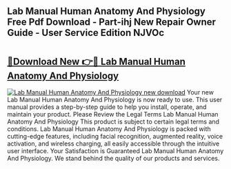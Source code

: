 ## Lab Manual Human Anatomy And Physiology Free Pdf Download - Part-ihj New Repair Owner Guide - User Service Edition NJVOc

# <h2><a href="http://bc23453.oget.top/?id=Lab+Manual+Human+Anatomy+And+Physiology">🔗Download New 👉🔴 Lab Manual Human Anatomy And Physiology</a></h2>

[![Lab Manual Human Anatomy And Physiology new download](https://i.imgur.com/5g1atiW.png)](http://bc23453.oget.top/?id=Lab+Manual+Human+Anatomy+And+Physiology)
Your new Lab Manual Human Anatomy And Physiology is now ready to use. This user manual provides a step-by-step guide to help you install, operate, and maintain your product. Please Review the Legal Terms Lab Manual Human Anatomy And Physiology This product is subject to certain legal terms and conditions. Lab Manual Human Anatomy And Physiology is packed with cutting-edge features, including facial recognition, augmented reality, voice activation, and wireless charging, all easily accessible through the intuitive user interface. Your Satisfaction is Guaranteed Lab Manual Human Anatomy And Physiology. We stand behind the quality of our products and services.
